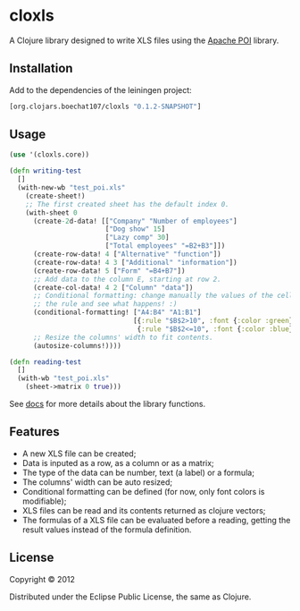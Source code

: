 # cloxls

A Clojure library designed to write XLS files using the 
[Apache POI](http://poi.apache.org/) library.

## Installation

Add to the dependencies of the leiningen project:

```clj
[org.clojars.boechat107/cloxls "0.1.2-SNAPSHOT"]
```

## Usage

```clj
(use '(cloxls.core))

(defn writing-test
  []
  (with-new-wb "test_poi.xls"
    (create-sheet!)
    ;; The first created sheet has the default index 0.
    (with-sheet 0
      (create-2d-data! [["Company" "Number of employees"]
                        ["Dog show" 15]
                        ["Lazy comp" 30]
                        ["Total employees" "=B2+B3"]])
      (create-row-data! 4 ["Alternative" "function"])
      (create-row-data! 4 3 ["Additional" "information"])
      (create-row-data! 5 ["Form" "=B4+B7"])
      ;; Add data to the column E, starting at row 2.
      (create-col-data! 4 2 ["Column" "data"])
      ;; Conditional formatting: change manually the values of the cells composing
      ;; the rule and see what happens! :)
      (conditional-formatting! ["A4:B4" "A1:B1"]
                               [{:rule "$B$2>10", :font {:color :green}}
                                {:rule "$B$2<=10", :font {:color :blue}}])
      ;; Resize the columns' width to fit contents.
      (autosize-columns!))))

(defn reading-test
  []
  (with-wb "test_poi.xls"
    (sheet->matrix 0 true)))
```

See [docs](boechat107.github.com/cloxls) for more details about the library functions.

## Features

* A new XLS file can be created;
* Data is inputed as a row, as a column or as a matrix;
* The type of the data can be number, text (a label) or a formula;
* The columns' width can be auto resized;
* Conditional formatting can be defined (for now, only font colors is modifiable);
* XLS files can be read and its contents returned as clojure vectors;
* The formulas of a XLS file can be evaluated before a reading, getting the result values 
instead of the formula definition.

## License

Copyright © 2012

Distributed under the Eclipse Public License, the same as Clojure.
